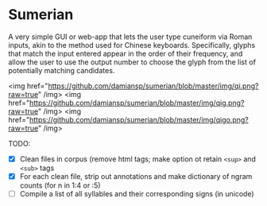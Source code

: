 # Sumerian

A very simple GUI or web-app that lets the user type cuneiform via Roman inputs, akin to the method used for Chinese keyboards. Specifically, glyphs that match the input entered appear in the order of their frequency, and allow the user to use the output number to choose the glyph from the list of potentially matching candidates.

<img href="https://github.com/damiansp/sumerian/blob/master/img/qi.png?raw=true" /img>
<img href="https://github.com/damiansp/sumerian/blob/master/img/qig.png?raw=true" /img>
<img href="https://github.com/damiansp/sumerian/blob/master/img/qigo.png?raw=true" /img>

TODO:
- [X] Clean files in corpus (remove html tags; make option ot retain `<sup>` and `<sub>` tags
- [X] For each clean file, strip out annotations and make dictionary of ngram counts (for n in 1:4 or :5)
- [ ] Compile a list of all syllables and their corresponding signs (in unicode)
